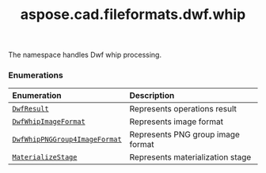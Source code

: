 ﻿---
title: aspose.cad.fileformats.dwf.whip
second_title: Aspose.CAD for Python via .NET API References
description: 
type: docs
weight: 10
url: /aspose.cad.fileformats.dwf.whip/
is_root: false
---

The namespace handles Dwf whip processing.

### Enumerations
| Enumeration | Description |
| :- | :- |
| [`DwfResult`](/cad/python-net/aspose.cad.fileformats.dwf.whip/dwfresult) | Represents operations result |
| [`DwfWhipImageFormat`](/cad/python-net/aspose.cad.fileformats.dwf.whip/dwfwhipimageformat) | Represents image format |
| [`DwfWhipPNGGroup4ImageFormat`](/cad/python-net/aspose.cad.fileformats.dwf.whip/dwfwhippnggroup4imageformat) | Represents PNG group image format |
| [`MaterializeStage`](/cad/python-net/aspose.cad.fileformats.dwf.whip/materializestage) | Represents materialization stage |


